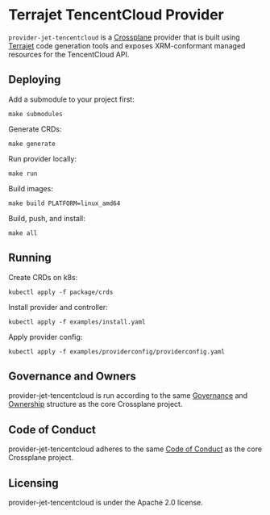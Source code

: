 # Terrajet TencentCloud Provider

`provider-jet-tencentcloud` is a [Crossplane](https://crossplane.io/) provider that
is built using [Terrajet](https://github.com/crossplane/terrajet) code
generation tools and exposes XRM-conformant managed resources for the
TencentCloud API.

## Deploying
Add a submodule to your project first:
```console
make submodules
```

Generate CRDs:
```console
make generate
```

Run provider locally:
```console
make run
```

Build images:
```console
make build PLATFORM=linux_amd64
```

Build, push, and install:
```console
make all
```

## Running

Create CRDs on k8s:
```console
kubectl apply -f package/crds
```

Install provider and controller:
```console
kubectl apply -f examples/install.yaml 
```

Apply provider config:
```console
kubectl apply -f examples/providerconfig/providerconfig.yaml
```

## Governance and Owners

provider-jet-tencentcloud is run according to the same
[Governance](https://github.com/crossplane/crossplane/blob/master/GOVERNANCE.md)
and [Ownership](https://github.com/crossplane/crossplane/blob/master/OWNERS.md)
structure as the core Crossplane project.

## Code of Conduct

provider-jet-tencentcloud adheres to the same [Code of
Conduct](https://github.com/crossplane/crossplane/blob/master/CODE_OF_CONDUCT.md)
as the core Crossplane project.

## Licensing

provider-jet-tencentcloud is under the Apache 2.0 license.
